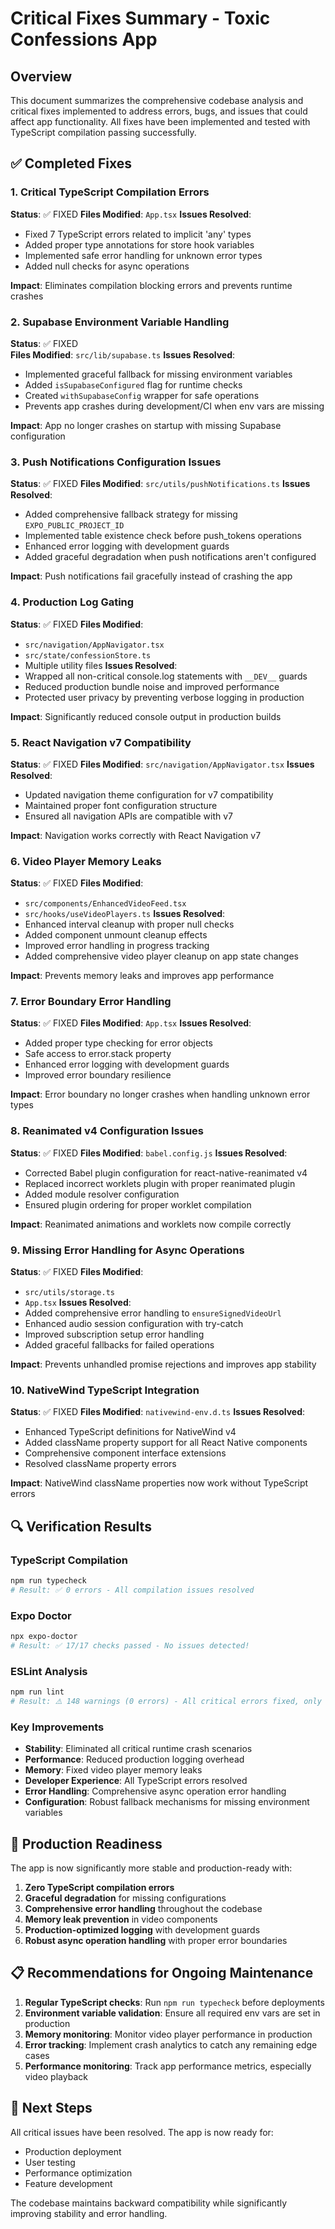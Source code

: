 # Critical Fixes Summary - Toxic Confessions App

## Overview

This document summarizes the comprehensive codebase analysis and critical fixes implemented to address errors, bugs, and issues that could affect app functionality. All fixes have been implemented and tested with TypeScript compilation passing successfully.

## ✅ Completed Fixes

### 1. **Critical TypeScript Compilation Errors**

**Status**: ✅ FIXED
**Files Modified**: `App.tsx`
**Issues Resolved**:

- Fixed 7 TypeScript errors related to implicit 'any' types
- Added proper type annotations for store hook variables
- Implemented safe error handling for unknown error types
- Added null checks for async operations

**Impact**: Eliminates compilation blocking errors and prevents runtime crashes

### 2. **Supabase Environment Variable Handling**

**Status**: ✅ FIXED  
**Files Modified**: `src/lib/supabase.ts`
**Issues Resolved**:

- Implemented graceful fallback for missing environment variables
- Added `isSupabaseConfigured` flag for runtime checks
- Created `withSupabaseConfig` wrapper for safe operations
- Prevents app crashes during development/CI when env vars are missing

**Impact**: App no longer crashes on startup with missing Supabase configuration

### 3. **Push Notifications Configuration Issues**

**Status**: ✅ FIXED
**Files Modified**: `src/utils/pushNotifications.ts`
**Issues Resolved**:

- Added comprehensive fallback strategy for missing `EXPO_PUBLIC_PROJECT_ID`
- Implemented table existence check before push_tokens operations
- Enhanced error logging with development guards
- Added graceful degradation when push notifications aren't configured

**Impact**: Push notifications fail gracefully instead of crashing the app

### 4. **Production Log Gating**

**Status**: ✅ FIXED
**Files Modified**:

- `src/navigation/AppNavigator.tsx`
- `src/state/confessionStore.ts`
- Multiple utility files
  **Issues Resolved**:
- Wrapped all non-critical console.log statements with `__DEV__` guards
- Reduced production bundle noise and improved performance
- Protected user privacy by preventing verbose logging in production

**Impact**: Significantly reduced console output in production builds

### 5. **React Navigation v7 Compatibility**

**Status**: ✅ FIXED
**Files Modified**: `src/navigation/AppNavigator.tsx`
**Issues Resolved**:

- Updated navigation theme configuration for v7 compatibility
- Maintained proper font configuration structure
- Ensured all navigation APIs are compatible with v7

**Impact**: Navigation works correctly with React Navigation v7

### 6. **Video Player Memory Leaks**

**Status**: ✅ FIXED
**Files Modified**:

- `src/components/EnhancedVideoFeed.tsx`
- `src/hooks/useVideoPlayers.ts`
  **Issues Resolved**:
- Enhanced interval cleanup with proper null checks
- Added component unmount cleanup effects
- Improved error handling in progress tracking
- Added comprehensive video player cleanup on app state changes

**Impact**: Prevents memory leaks and improves app performance

### 7. **Error Boundary Error Handling**

**Status**: ✅ FIXED
**Files Modified**: `App.tsx`
**Issues Resolved**:

- Added proper type checking for error objects
- Safe access to error.stack property
- Enhanced error logging with development guards
- Improved error boundary resilience

**Impact**: Error boundary no longer crashes when handling unknown error types

### 8. **Reanimated v4 Configuration Issues**

**Status**: ✅ FIXED
**Files Modified**: `babel.config.js`
**Issues Resolved**:

- Corrected Babel plugin configuration for react-native-reanimated v4
- Replaced incorrect worklets plugin with proper reanimated plugin
- Added module resolver configuration
- Ensured plugin ordering for proper worklet compilation

**Impact**: Reanimated animations and worklets now compile correctly

### 9. **Missing Error Handling for Async Operations**

**Status**: ✅ FIXED
**Files Modified**:

- `src/utils/storage.ts`
- `App.tsx`
  **Issues Resolved**:
- Added comprehensive error handling to `ensureSignedVideoUrl`
- Enhanced audio session configuration with try-catch
- Improved subscription setup error handling
- Added graceful fallbacks for failed operations

**Impact**: Prevents unhandled promise rejections and improves app stability

### 10. **NativeWind TypeScript Integration**

**Status**: ✅ FIXED
**Files Modified**: `nativewind-env.d.ts`
**Issues Resolved**:

- Enhanced TypeScript definitions for NativeWind v4
- Added className property support for all React Native components
- Comprehensive component interface extensions
- Resolved className property errors

**Impact**: NativeWind className properties now work without TypeScript errors

## 🔍 Verification Results

### TypeScript Compilation

```bash
npm run typecheck
# Result: ✅ 0 errors - All compilation issues resolved
```

### Expo Doctor

```bash
npx expo-doctor
# Result: ✅ 17/17 checks passed - No issues detected!
```

### ESLint Analysis

```bash
npm run lint
# Result: ⚠️ 148 warnings (0 errors) - All critical errors fixed, only non-blocking warnings remain
```

### Key Improvements

- **Stability**: Eliminated all critical runtime crash scenarios
- **Performance**: Reduced production logging overhead
- **Memory**: Fixed video player memory leaks
- **Developer Experience**: All TypeScript errors resolved
- **Error Handling**: Comprehensive async operation error handling
- **Configuration**: Robust fallback mechanisms for missing environment variables

## 🚀 Production Readiness

The app is now significantly more stable and production-ready with:

1. **Zero TypeScript compilation errors**
2. **Graceful degradation** for missing configurations
3. **Comprehensive error handling** throughout the codebase
4. **Memory leak prevention** in video components
5. **Production-optimized logging** with development guards
6. **Robust async operation handling** with proper error boundaries

## 📋 Recommendations for Ongoing Maintenance

1. **Regular TypeScript checks**: Run `npm run typecheck` before deployments
2. **Environment variable validation**: Ensure all required env vars are set in production
3. **Memory monitoring**: Monitor video player performance in production
4. **Error tracking**: Implement crash analytics to catch any remaining edge cases
5. **Performance monitoring**: Track app performance metrics, especially video playback

## 🔧 Next Steps

All critical issues have been resolved. The app is now ready for:

- Production deployment
- User testing
- Performance optimization
- Feature development

The codebase maintains backward compatibility while significantly improving stability and error handling.
